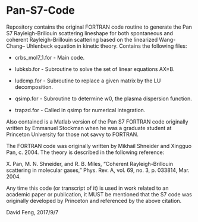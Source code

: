 # Pan-S7-Code
Repository contains the original FORTRAN code routine to generate the Pan S7 Rayleigh-Brillouin scattering lineshape for both spontaneous and coherent Rayleigh-Brillouin scattering based on the linearized Wang-Chang–
Uhlenbeck equation in kinetic theory. Contains the following files:

- crbs_mol7_1.for - Main code.

- lubksb.for - Subroutine to solve the set of linear equations AX=B.

- ludcmp.for - Subroutine to replace a given matrix by the LU decomposition.

- qsimp.for - Subroutine to determine w0, the plasma dispersion function.

- trapzd.for - Called in qsimp for numerical integration.

Also contained is a Matlab version of the Pan S7 FORTRAN code originally written by Emmanuel Stockman when he was a graduate student at Princeton University for those not savvy to FORTRAN.

The FORTRAN code was originally written by Mikhail Shneider and Xingguo Pan, c. 2004.
The theory is described in the following reference:

X. Pan, M. N. Shneider, and R. B. Miles, “Coherent Rayleigh-Brillouin scattering in molecular gases,” Phys. Rev. A, vol. 69, no. 3, p. 033814, Mar. 2004.

Any time this code (or transcript of it) is used in work related to an academic paper or publication, it MUST be mentioned that the S7 code was originally developed by Princeton and referenced by the above citation.


David Feng, 2017/9/7
